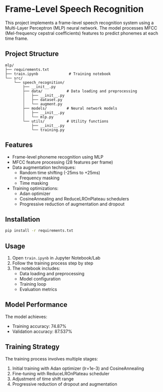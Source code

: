 # Frame-Level Speech Recognition

This project implements a frame-level speech recognition system using a Multi-Layer Perceptron (MLP) neural network. The model processes MFCC (Mel-frequency cepstral coefficients) features to predict phonemes at each time frame.

## Project Structure

```
mlp/
├── requirements.txt
├── train.ipynb              # Training notebook
└── src/
    └── speech_recognition/
        ├── __init__.py
        ├── data/           # Data loading and preprocessing
        │   ├── __init__.py
        │   ├── dataset.py
        │   └── augment.py
        ├── models/         # Neural network models
        │   ├── __init__.py
        │   └── mlp.py
        └── utils/          # Utility functions
            ├── __init__.py
            └── training.py
```

## Features

- Frame-level phoneme recognition using MLP
- MFCC feature processing (28 features per frame)
- Data augmentation techniques:
  - Random time shifting (-25ms to +25ms)
  - Frequency masking
  - Time masking
- Training optimizations:
  - Adan optimizer
  - CosineAnnealing and ReduceLROnPlateau schedulers
  - Progressive reduction of augmentation and dropout

## Installation

```bash
pip install -r requirements.txt
```

## Usage

1. Open `train.ipynb` in Jupyter Notebook/Lab
2. Follow the training process step by step
3. The notebook includes:
   - Data loading and preprocessing
   - Model configuration
   - Training loop
   - Evaluation metrics

## Model Performance

The model achieves:
- Training accuracy: 74.87%
- Validation accuracy: 87.537%

## Training Strategy

The training process involves multiple stages:

1. Initial training with Adan optimizer (lr=1e-3) and CosineAnnealing
2. Fine-tuning with ReduceLROnPlateau scheduler
3. Adjustment of time shift range
4. Progressive reduction of dropout and augmentation